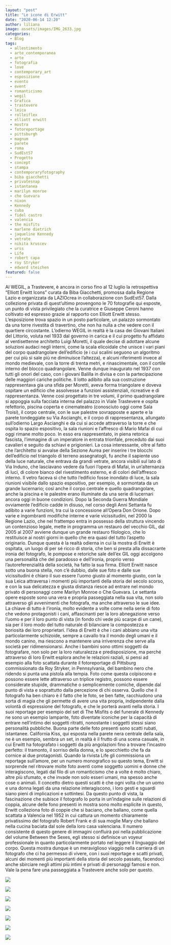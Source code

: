 ```yaml
---
layout: "post"
title: "Le icone di Erwitt"
date: "2020-06-14 12:20"
author: liliana
image: assets/images/IMG_2633.jpg
categories:
  - Blog
tags:
  - allestimento
  - arte_contemporanea
  - arte
  - fotografia
  - love
  - contemporary_art
  - esposizione
  - evento
  - event
  - romanticismo
  - wegil
  - Grafica
  - trastevere
  - leica
  - rolleiflex
  - elliott erwitt
  - mostra
  - fotoreportage
  - pittsburgh
  - magnum
  - parete
  - roma
  - SudEst57
  - Progetto
  - concept
  - stampa
  - contemporaryfotography
  - biba giacchetti
  - privatesnap
  - istantanea
  - marilyn monroe
  - che Guevara
  - nixon
  - Kennedy
  - cuba
  - fidel castro
  - valencia
  - the misfits
  - marlene dietrich
  - jaqueline Kennedy
  - vetrate
  - nikita kruscev
  - urss
  - Life
  - robert capa
  - roy Stryker
  - edward steichen
featured: false
---
```

Al WEGIL, a Trastevere, è ancora in corso fino al 12 luglio la retrospettiva “Elliott Erwitt Icons” curata da Biba Giacchetti, promossa dalla Regione Lazio e organizzata da LAZIOcrea in collaborazione con SudEst57. Dalla collezione privata di quest’ultimo provengono le 70 fotografie qui esposte, un punto di vista privilegiato che la curatrice e Giuseppe Ceroni hanno coltivato ed espresso grazie al rapporto con Elliott Erwitt stesso.
L’esposizione trova spazio in un posto particolare, un palazzo sormontato da una torre rivestita di travertino, che non ha nulla a che vedere con il quartiere circostante. L’odierno WEGIL in realtà è la casa dei Giovani Italiani del Littorio, voluta nel 1933 dal governo in carica e il cui progetto fu affidato al ventisettenne architetto Luigi Moretti, il quale decise di adottare alcune soluzioni audaci negli interni, come la scala elicoidale che unisce i vari piani del corpo quadrangolare dell’edificio (e i cui scalini seguono un algoritmo per cui più si sale più ne diminuisce l’altezza), e alcuni riferimenti invece al mondo medievale, con la torre di trenta metri, e rinascimentale, con il cortile interno del blocco quadrangolare. Venne dunque inaugurato nel 1937 con tutti gli onori del caso, con i giovani Balilla in divisa e con la partecipazione delle maggiori cariche politiche. Il lotto adibito alla sua costruzione rappresentava gia una sfida per Moretti, aveva forma triangolare e doveva ospitare un edificio che assolvesse a funzioni assistenziali, ricreative e di rappresentanza. Venne così progettato in tre volumi, il primo quadrangolare si appoggia sulla facciata interna del palazzo in Viale Trastevere e ospita refettorio, piscina coperta e cinemateatro (conosciuto oggi come Sala Troisi), il corpo centrale, con le sue palestre sovrapposte e aperte e la parete tondeggiate su Via Ascianghi, e il corpo di rappresentanza, allungato sull’odierno Largo Ascianghi e da cui si accede attraverso la torre e che ospita lo spazio espositivo, la sala riunioni e l’affresco di Mario Mafai di cui oggi rimane molto poco. In esso era rappresentato, in piena retorica fascista, l’immagine di un imperatore in entrata trionfale, preceduto dai suoi cavalieri e seguito da schiavi e prigionieri. La cosa interessante, oltre al fatto che l’architetto si avvalse della Sezione Aurea per inserire i tre blocchi dell’edificio nel triangolo di terreno assegnatogli, fu anche il sapiente uso della luce naturale, che entrava da grandi vetrate, ancora visibili sul lato di Via Induno, che lasciavano vedere da fuori l’opera di Mafai, in un’alternanza di luci, di colore bianco del rivestimento esterno, e di colori dell’affresco interno. Il vetro faceva sì che tutto l’edificio fosse inondato di luce, la sala riunioni visibile dallo spazio espositivo, per esempio, è sormontata da un grande lucernario; così anche il corpo centrale e quello quadrangolare, anche la piscina e le palestre erano illuminate da una serie di lucernari ancora oggi in buone condizioni. Dopo la Seconda Guerra Mondiale ovviamente l’edificio cadde in disuso, nel corso degli Anni Settanta fu adibito a varie funzioni, tra cui la concessione all’Opera Don Orione. Dopo varie e ingombranti modifiche interne e varie vicissitudini, nel 2000 la Regione Lazio, che nel frattempo entra in possesso della struttura vincendo un contenzioso legale, mette in programma un restauro del vecchio GIL, dal 2005 al 2007 avviene dunque un grande restauro filologico, che lo restituisce ai nostri giorni in quello che era quasi del tutto l’aspetto originario.
Dunque questa è la realtà odierna in cui la mostra di Erwitt è ospitata, un luogo di per sé ricco di storia, che ben si presta alla dissacrante ironia del fotografo, le pompose e retoriche sale dell’ex GIL oggi accolgono una personalità che del paradosso e dell’ironia, proprio verso l’autoreferenzialità della società, ha fatto la sua firma. Elliott Erwitt nasce sotto una buona stella, non c’è dubbio, dalle sue foto e dalle sue vicissitudini è chiaro il suo essere l’uomo giusto al momento giusto, con la sua Leica attraversa i momenti più importanti della storia del secolo scorso, e con la sua delicatezza e giusta distanza riesce ad entrare nel mondo privato di personaggi come Marilyn Monroe o Che Guevara. Le settanta opere esposte sono una vera e propria passeggiata nella sua vita, non solo attraverso gli avvenimenti che fotografa, ma anche attraverso le sue idee. La chiave di tutto è l’ironia, molto evidente a volte come nella serie di foto che vedono protagonisti i cani, affascinanti per la loro abnegazione verso l’uomo e per il loro punto di vista (in fondo chi vede più scarpe di un cane), sia per il loro modo del tutto naturale di bilanciare la compostezza e boriosità dei loro proprietari. l’idea di Erwitt è che i cani abbiano una vita particolarmente schizoide, sempre a cavallo tra il mondo degli umani e il mondo canino, ma riescono a mantenere una irriverenza che serve alla società per ridimensionarsi. Anche i bambini sono ottimi soggetti da fotografare, non solo per la loro naturalezza e predisposizione, ma perché attraverso di loro Erwitt esplora anche le relazioni raziali, si pensi ad esempio alla foto scattata durante il fotoreportage di Pittsburg commissionato da Roy Stryker, in Pennsylvania, del bambino nero che ridendo si punta una pistola alla tempia. Foto come questa colpiscono e possono essere lette attraverso un triplice registro, possono essere considerate stupide, drammatiche o semplicemente comiche, dipende dal punto di vista e soprattutto dalla percezione di chi osserva.
Quello che il fotografo ha ben chiaro è il fatto che le foto, se ben fatte, racchiudono una sorta di magia che gli permette di avere una vita propria, indipendente dalla volontà di espressione del fotografo, e che le porterà avanti nella storia. I suoi reportage per esempio del set di The Misfits o del funerale di Kennedy ne sono un esempio lampante, foto diventate iconiche per la capacità di entrare nell’intimo dei soggetti ritratti, nonostante i soggetti stessi siano personalità pubbliche.
Buona parte delle foto presenti sono scatti rubati, istantanee. California Kiss, qui esposta nella parete nera centrale della sala, ne è un esempio, sembra un set, in realtà è il frutto di una scena casuale, in cui Erwitt ha fotografato i soggetti da più angolazioni fino a trovare l’incastro perfetto: il tramonto, il sorriso della donna, e lo specchietto che fa da cornice ai due protagonisti. Quando la rivista Life gli commissiona un reportage sull’amore, per un numero monografico su questo tema, Erwitt si sorprende nel ritrovare molte foto aventi come soggetto uomini e donne che interagiscono, legati dal filo di un romanticismo che a volte è molto chiaro, altre più sfumato, e che invade non solo esseri umani, ma spesso anche cose o animali. Il concetto dietro questi scatti è che ogni volta che un uomo e una donna legati da una relazione interagiscono, i loro gesti e sguardi siano pieni di implicazioni e sottintesi. Da questo punto di vista, la fascinazione che subisce il fotografo lo porta in un’indagine sulle relazioni di coppia, alcune delle fono presenti in mostra sono molto esplicite in questo, Erwitt colleziona foto di coppie che si baciano, che ballano, come quella scattata a Valencia nel 1952 in cui cattura un momento chiaramente privatissimo del fotografo Robert Frank e di sua moglie Mary che ballano nella cucina baciata dal sole della loro casa valenciana. Il numero consistente di questo genere di immagini confluirà poi nella pubblicazione del volume Between the Sexes, egli stesso si definisce un voyeur professionale in quanto particolarmente portato nel leggere il linguaggio del corpo.
Questa mostra dunque è un meraviglioso viaggio nella carriera di un fotografo che ci ha permesso di vivere, con i suoi reportage e scatti privati, alcuni dei momenti più importanti della storia del secolo passato, facendoci anche sbirciare negli attimi più intimi e privati di personaggi famosi e non. Vale la pena fare una passeggiata a Trastevere anche solo per questo.




![](assets/images/IMG_2646.jpg)


![](assets/images/IMG_2647.jpeg)


![](assets/images/IMG_2648.jpg)


![](assets/images/IMG_2644.jpeg)


![](assets/images/IMG_2638.jpeg)


![](assets/images/IMG_2635.jpg)


![](assets/images/IMG_2640.jpg)
